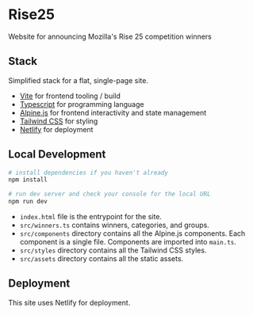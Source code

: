 # Rise25

Website for announcing Mozilla's Rise 25 competition winners

## Stack

Simplified stack for a flat, single-page site.

- [Vite](https://vitejs.dev/) for frontend tooling / build
- [Typescript](https://www.typescriptlang.org/) for programming language
- [Alpine.js](https://alpinejs.dev/) for frontend interactivity and state management
- [Tailwind CSS](https://tailwindcss.com/) for styling
- [Netlify](https://www.netlify.com/) for deployment

## Local Development

```bash
# install dependencies if you haven't already
npm install

# run dev server and check your console for the local URL
npm run dev
```

- `index.html` file is the entrypoint for the site.
- `src/winners.ts` contains winners, categories, and groups.
- `src/components` directory contains all the Alpine.js components. Each component is a single file. Components are imported into `main.ts`.
- `src/styles` directory contains all the Tailwind CSS styles.
- `src/assets` directory contains all the static assets.

## Deployment

This site uses Netlify for deployment.
